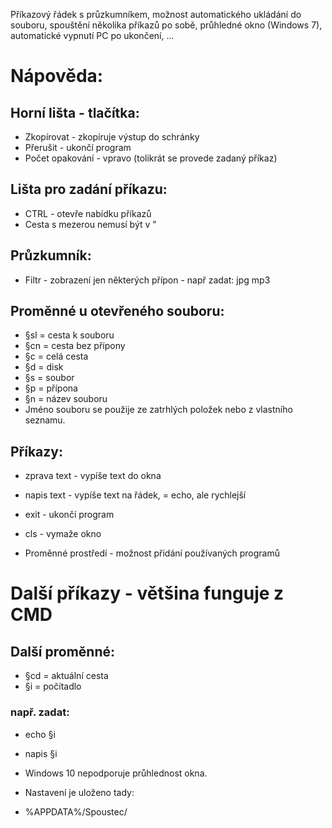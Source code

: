 ﻿Příkazový řádek s průzkumníkem, možnost automatického ukládání do souboru, spouštění několika příkazů po sobě, průhledné okno (Windows 7), automatické vypnutí PC po ukončení, ...

# Nápověda:
## Horní lišta - tlačítka:
* Zkopírovat - zkopíruje výstup do schránky
* Přerušit - ukončí  program
* Počet opakování - vpravo (tolikrát se provede zadaný příkaz)

## Lišta pro zadání příkazu:
* CTRL - otevře nabídku příkazů
* Cesta s mezerou nemusí být v "

## Průzkumník:
* Filtr - zobrazení jen některých přípon - např zadat: jpg mp3

## Proměnné u otevřeného souboru:
* §sl = cesta k souboru
* §cn = cesta bez přípony
* §c = celá cesta
* §d = disk
* §s = soubor
* §p = přípona
* §n = název souboru
* Jméno souboru se použije ze zatrhlých položek nebo z vlastního seznamu.

## Příkazy:
* zprava text - vypíše text do okna
* napis text - vypíše text na řádek, = echo, ale rychlejší
* exit - ukončí program
* cls - vymaže okno

* Proměnné prostředí - možnost přidání používaných programů

# Další příkazy - většina funguje z CMD

## Další proměnné:
* §cd = aktuální cesta
* §i = počítadlo

### např. zadat:
* echo §i
* napis §i

* Windows 10 nepodporuje průhlednost okna.
* Nastavení je uloženo tady:
* %APPDATA%/Spoustec/